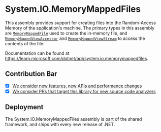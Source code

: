 # System.IO.MemoryMappedFiles
This assembly provides support for creating files into the Random-Access Memory of the application's machine. The primary types in this assembly are [`MemoryMappedFile`](https://learn.microsoft.com/dotnet/api/system.io.memorymappedfiles.memorymappedfile) used to create the in-memory file, and [`MemoryMappedViewAccessor`](https://learn.microsoft.com/dotnet/api/system.io.memorymappedfiles.memorymappedviewaccessor) and [`MemoryMappedViewStream`](https://learn.microsoft.com/dotnet/api/system.io.memorymappedfiles.memorymappedviewstream) to access the contents of the file.

Documentation can be found at https://learn.microsoft.com/dotnet/api/system.io.memorymappedfiles.

## Contribution Bar
- [x] [We consider new features, new APIs and performance changes](/src/libraries/README.md#primary-bar)
- [x] [We consider PRs that target this library for new source code analyzers](/src/libraries/README.md#secondary-bars)

## Deployment
The System.IO.MemoryMappedFiles assembly is part of the shared framework, and ships with every new release of .NET.
